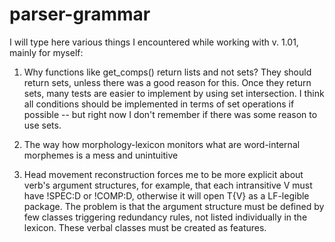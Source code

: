 # parser-grammar
I will type here various things I encountered while working with v. 1.01, mainly for myself:

1. Why functions like get_comps() return lists and not sets? They should return sets, unless there was a good reason for this. Once
they return sets, many tests are easier to implement by using set intersection. I think all conditions should be implemented in terms of set operations if possible -- but right now I don't remember if there was some reason to use sets.

3. The way how morphology-lexicon monitors  what are word-internal morphemes is a mess and unintuitive

4. Head movement reconstruction forces me to be more explicit about verb's argument structures, for example, that each intransitive V must have !SPEC:D or !COMP:D, otherwise it will open T{V} as a LF-legible package. The problem is that the  argument structure must be defined by few classes triggering redundancy rules, not listed individually in the lexicon. These verbal classes must be created as features.
